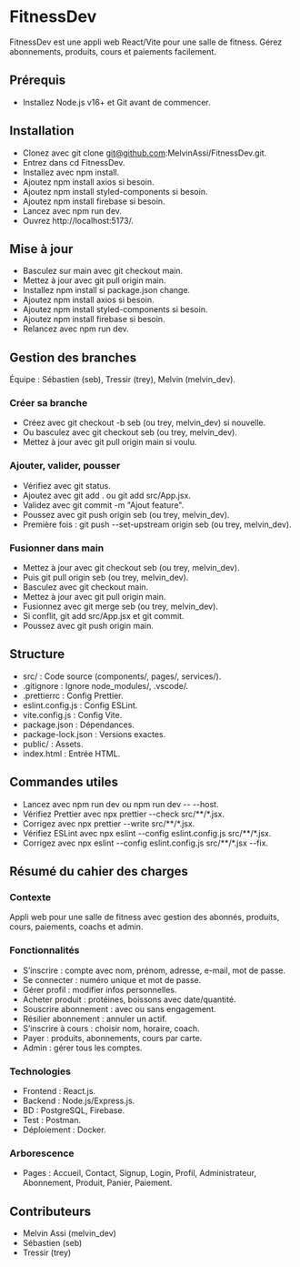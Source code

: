 # FitnessDev

FitnessDev est une appli web React/Vite pour une salle de fitness.
Gérez abonnements, produits, cours et paiements facilement.

## Prérequis

- Installez Node.js v16+ et Git avant de commencer.

## Installation

- Clonez avec git clone git@github.com:MelvinAssi/FitnessDev.git.
- Entrez dans cd FitnessDev.
- Installez avec npm install.
- Ajoutez npm install axios si besoin.
- Ajoutez npm install styled-components si besoin.
- Ajoutez npm install firebase si besoin.
- Lancez avec npm run dev.
- Ouvrez http://localhost:5173/.

## Mise à jour

- Basculez sur main avec git checkout main.
- Mettez à jour avec git pull origin main.
- Installez npm install si package.json change.
- Ajoutez npm install axios si besoin.
- Ajoutez npm install styled-components si besoin.
- Ajoutez npm install firebase si besoin.
- Relancez avec npm run dev.

## Gestion des branches

Équipe : Sébastien (seb), Tressir (trey), Melvin (melvin_dev).

### Créer sa branche

- Créez avec git checkout -b seb (ou trey, melvin_dev) si nouvelle.
- Ou basculez avec git checkout seb (ou trey, melvin_dev).
- Mettez à jour avec git pull origin main si voulu.

### Ajouter, valider, pousser

- Vérifiez avec git status.
- Ajoutez avec git add . ou git add src/App.jsx.
- Validez avec git commit -m "Ajout feature".
- Poussez avec git push origin seb (ou trey, melvin_dev).
- Première fois : git push --set-upstream origin seb (ou trey, melvin_dev).

### Fusionner dans main

- Mettez à jour avec git checkout seb (ou trey, melvin_dev).
- Puis git pull origin seb (ou trey, melvin_dev).
- Basculez avec git checkout main.
- Mettez à jour avec git pull origin main.
- Fusionnez avec git merge seb (ou trey, melvin_dev).
- Si conflit, git add src/App.jsx et git commit.
- Poussez avec git push origin main.

## Structure

- src/ : Code source (components/, pages/, services/).
- .gitignore : Ignore node_modules/, .vscode/.
- .prettierrc : Config Prettier.
- eslint.config.js : Config ESLint.
- vite.config.js : Config Vite.
- package.json : Dépendances.
- package-lock.json : Versions exactes.
- public/ : Assets.
- index.html : Entrée HTML.

## Commandes utiles

- Lancez avec npm run dev ou npm run dev -- --host.
- Vérifiez Prettier avec npx prettier --check src/**/*.jsx.
- Corrigez avec npx prettier --write src/**/*.jsx.
- Vérifiez ESLint avec npx eslint --config eslint.config.js src/**/*.jsx.
- Corrigez avec npx eslint --config eslint.config.js src/**/*.jsx --fix.

## Résumé du cahier des charges

### Contexte
Appli web pour une salle de fitness avec gestion des abonnés,
produits, cours, paiements, coachs et admin.

### Fonctionnalités
- S’inscrire : compte avec nom, prénom, adresse, e-mail, mot de passe.
- Se connecter : numéro unique et mot de passe.
- Gérer profil : modifier infos personnelles.
- Acheter produit : protéines, boissons avec date/quantité.
- Souscrire abonnement : avec ou sans engagement.
- Résilier abonnement : annuler un actif.
- S’inscrire à cours : choisir nom, horaire, coach.
- Payer : produits, abonnements, cours par carte.
- Admin : gérer tous les comptes.

### Technologies
- Frontend : React.js.
- Backend : Node.js/Express.js.
- BD : PostgreSQL, Firebase.
- Test : Postman.
- Déploiement : Docker.

### Arborescence
- Pages : Accueil, Contact, Signup, Login, Profil,
  Administrateur, Abonnement, Produit, Panier, Paiement.

## Contributeurs

- Melvin Assi (melvin_dev)
- Sébastien (seb)
- Tressir (trey)
